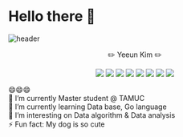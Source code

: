 
# Hello there 👋

![header](https://capsule-render.vercel.app/api?type=cylinder&color=auto&text=🤩Welcome🤩&height=200&fontSize=100)   

<p align='center'>
✏️ Yeeun Kim ✏️

<p align='center'>
<img src="https://img.shields.io/badge/Python-3766AB?style=flat-square&logo=Python&logoColor=white"/> <img src="http://img.shields.io/badge/c++-00599C?style=flat-square&logo=C%2B%2B%logoColer=white"/>   <img src="https://img.shields.io/badge/tensorflow-FF6F00?style=flat-square&logo=tensorflow&logoColor=white"/>   <img src="https://img.shields.io/badge/javascript-F7DF1E?style=flat-square&logo=javascript&logoColor=white"/>   <img src="https://img.shields.io/badge/Linkedin-0077B5?style=flat-square&logo=Linkedin&logoColor=white&link=https://www.linkedin.com/in/yeeun-kim-42a371185"/>   <img src="https://img.shields.io/badge/Go-00ADD8?style=flat-square&logo=Go&logoColor=white"/>  <img src="https://img.shields.io/badge/Linux-FCC624?style=flat-square&logo=Linux&logoColor=white"/>  <img src="https://img.shields.io/badge/torch-EE4C2C?style=flat-square&logo=torch&logoColor=white"/>
      
</p>   
      
😄😄😄   
🔭 I’m currently Master student @ TAMUC   
🌱 I’m currently learning Data base, Go language  
👯 I’m interesting on Data algorithm & Data analysis   
⚡ Fun fact: My dog is so cute   
